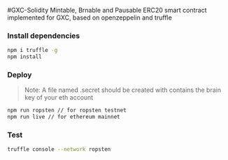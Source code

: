 #GXC-Solidity
Mintable, Brnable and Pausable ERC20 smart contract implemented for GXC, based on openzeppelin and truffle

### Install dependencies

```bash
npm i truffle -g
npm install
```

### Deploy

> Note: A file named .secret should be created with contains the brain key of your eth account

```bash
npm run ropsten // for ropsten testnet
npm run live // for ethereum mainnet
```

### Test

```bash
truffle console --network ropsten
```

